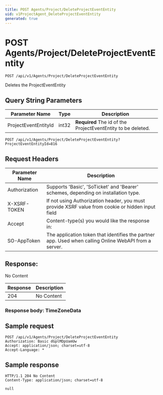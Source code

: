 ```yaml
---
title: POST Agents/Project/DeleteProjectEventEntity
uid: v1ProjectAgent_DeleteProjectEventEntity
generated: true
---
```


# POST Agents/Project/DeleteProjectEventEntity

```http
POST /api/v1/Agents/Project/DeleteProjectEventEntity
```

Deletes the ProjectEventEntity







## Query String Parameters

| Parameter Name | Type |  Description |
|----------------|------|--------------|
| ProjectEventEntityId | int32 | **Required** The id of the ProjectEventEntity to be deleted. |

```http
POST /api/v1/Agents/Project/DeleteProjectEventEntity?ProjectEventEntityId=816
```


## Request Headers

| Parameter Name | Description |
|----------------|-------------|
| Authorization  | Supports 'Basic', 'SoTicket' and 'Bearer' schemes, depending on installation type. |
| X-XSRF-TOKEN   | If not using Authorization header, you must provide XSRF value from cookie or hidden input field |
| Accept         | Content-type(s) you would like the response in:  |
| SO-AppToken | The application token that identifies the partner app. Used when calling Online WebAPI from a server. |


## Response:

No Content

| Response | Description |
|----------------|-------------|
| 204 | No Content |

### Response body: TimeZoneData


## Sample request

```http!
POST /api/v1/Agents/Project/DeleteProjectEventEntity
Authorization: Basic dGplMDpUamUw
Accept: application/json; charset=utf-8
Accept-Language: *
```

## Sample response

```http_
HTTP/1.1 204 No Content
Content-Type: application/json; charset=utf-8

null
```